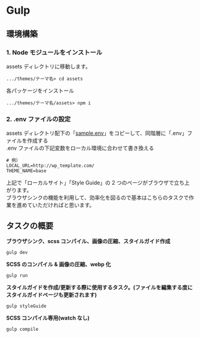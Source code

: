# Gulp

## 環境構築

### 1. Node モジュールをインストール

assets ディレクトリに移動します。

```
.../themes/テーマ名> cd assets
```

各パッケージをインストール

```
.../themes/テーマ名/assets> npm i
```

### 2. .env ファイルの設定

assets ディレクトリ配下の「[sample.env](assets/sample.env)」をコピーして、同階層に「.env」ファイルを作成する  
.env ファイルの下記変数をローカル環境に合わせて書き換える

```
# 例）
LOCAL_URL=http://wp_template.com/
THEME_NAME=base
```

上記で「ローカルサイト」「Style Guide」の 2 つのページがブラウザで立ち上がります。  
ブラウザシンクの機能を利用して、効率化を図るので基本はこちらのタスクで作業を進めていただければと思います。

## タスクの概要

**ブラウザシンク、scss コンパイル、画像の圧縮、スタイルガイド作成**

```
gulp dev
```

**SCSS のコンパイル & 画像の圧縮、webp 化**

```
gulp run
```

**スタイルガイドを作成/更新する際に使用するタスク。(ファイルを編集する度にスタイルガイドページも更新されます)**

```
gulp styleGuide
```

**SCSS コンパイル専用(watch なし)**

```
gulp compile
```
